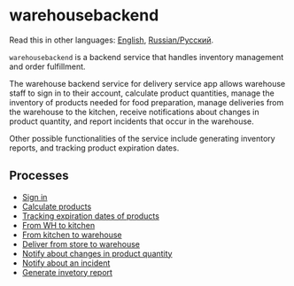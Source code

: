 # warehousebackend 

Read this in other languages: [English](warehousebackend.md), [Russian/Русский](warehousebackend.ru.md). 

`warehousebackend` is a backend service that handles inventory management and order fulfillment.

The warehouse backend service for delivery service app allows warehouse staff to sign in to their account, calculate product quantities, manage the inventory of products needed for food preparation, manage deliveries from the warehouse to the kitchen, receive notifications about changes in product quantity, and report incidents that occur in the warehouse.

Other possible functionalities of the service include generating inventory reports, and tracking product expiration dates.

## Processes 

- [Sign in](../processes/customer/signin.md)
- [Calculate products](../processes/warehouse/calculateproducts.md)
- [Tracking expiration dates of products](../processes/warehouse/trackexpirationdate.ru.md)
- [From WH to kitchen](../processes/warehouse/fromwhtokitchen.md)
- [From kitchen to warehouse](../processes/warehouse/fromkitchentowh.md)
- [Deliver from store to warehouse](../processes/courier/store2wh.md)
- [Notify about changes in product quantity](../processes/warehouse/notifyproductqtychanges.md)
- [Notify about an incident](../processes/warehouse/reportincident.md)
- [Generate invetory report](../processes/warehouse/inventoryreport.md)
